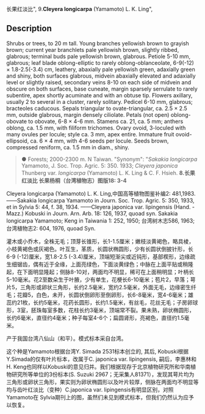 长果红淡比",
9.**Cleyera longicarpa** (Yamamoto) L. K. Ling",

## Description
Shrubs or trees, to 20 m tall. Young branches yellowish brown to grayish brown; current year branchlets pale yellowish brown, slightly ribbed, glabrous; terminal buds pale yellowish brown, glabrous. Petiole 5-10 mm, glabrous; leaf blade oblong-elliptic to rarely oblong-oblanceolate, 6-9(-12) × 1.8-2.5(-3.4) cm, leathery, abaxially pale yellowish green, adaxially green and shiny, both surfaces glabrous, midvein abaxially elevated and adaxially level or slightly raised, secondary veins 8-10 on each side of midvein and obscure on both surfaces, base cuneate, margin sparsely serrulate to rarely subentire, apex shortly acuminate and with an obtuse tip. Flowers axillary, usually 2 to several in a cluster, rarely solitary. Pedicel 6-10 mm, glabrous; bracteoles caducous. Sepals triangular to ovate-triangular, ca. 2.5 × 2.5 mm, outside glabrous, margin densely ciliolate. Petals (not open) oblong-obovate to obovate, 6-8 × 4-6 mm. Stamens ca. 21, ca. 5 mm; anthers oblong, ca. 1.5 mm, with filiform trichomes. Ovary ovoid, 3-loculed with many ovules per locule; style ca. 3 mm, apex entire. Immature fruit ovoid-ellipsoid, ca. 6 × 4 mm, with 4-6 seeds per locule. Seeds brown, compressed reniform, ca. 1.5 mm in diam., shiny.

> ●  Forests; 2000-2300 m. N Taiwan.
  "Synonym": "*Sakakia longicarpa* Yamamoto, J. Soc. Trop. Agric. 5: 350. 1933; *Cleyera japonica* Thunberg var. *longicarpa* (Yamamoto) L. K. Ling &amp; C. F. Hsieh.
**8.长果红淡比 长果杨桐（台湾植物志）图版18: 3-4**

Cleyera longicarpa (Yamamoto) L. K. Ling,中国高等植物图鉴补编2: 481,1983. ——Sakakia longicarpa Yamamoto in Journ. Soc. Trop. Agric. 5: 350, 1933, et in Sylvia 5: 44, f. 38, 1934. ——Cleyera japonica var. lipingensis (Hand. -Mazz.) Kobuski in Journ. Arn. Arb. 18: 126, 1937, quoad syn. Sakakia longicarpa Yamamoto; Keng in Taiwania 1: 252, 1950; 台湾树木志586, 1963; 台湾植物志2: 604, 1976, quoad Syn.

灌木或小乔木，全株无毛；顶芽长锥形，长1-1.5厘米；嫩枝淡黄褐色，略具棱，小枝黄褐色或灰褐色。叶互生，革质，长圆状椭圆形，少有长圆状倒披针形，长6-9 (-12)厘米，宽1.8-2.5 (-3.4)厘米，顶端短渐尖或近钝形，基部楔形，边缘疏生细锯齿，偶有近于全缘，上面亮绿色，下面淡黄绿色；中脉在上面平贴或稍隆起，在下面明显隆起；侧脉8-10对，两面均不明显，稀可在上面稍明显；叶柄长5-10毫米。花2至数朵生于叶腋，少有单生，花梗长6-10毫米；苞片2，早落；萼片5，三角形或卵状三角形，长约2.5毫米，宽约2.5毫米，外面无毛，边缘密生纤毛；花瓣5，白色，未开，长圆状倒卵形至倒卵形，长6-8毫米，宽4-6毫米；雄蕊约21枚，长约5毫米，花药长圆形，长约1.5毫米，有丝毛，花丝无毛；子房卵球形，3室，胚珠每室多数，花柱长约3毫米，顶端常不裂。果未熟，卵状椭圆形，长约6毫米，直径约4毫米；种子每室4-6个；扁圆肾形，亮褐色，直径约1.5毫米。

产于我国台湾八仙山（和平）。模式标本采自台湾。

这个种是Yamamoto根据台湾Y. Simada 2531标本创立的, 其后, Kobuski根据Y.Simada的仅有叶片标本，改属于C. japonica var. lipingensis, 嗣后，李惠林和H. Keng也同样以Kobuski的意见归并。我们根据现存于北京植物研究所和华南植物研究所等单位的3份标本(S. Suzuki 2967；无采集人81371），发现其萼片均为三角形或卵状三角形，果实则为卵状椭圆形以及叶片较厚，侧脉在两面均不明显等均与齿叶红淡比（变种）C.japonica var. lipingensis有明显区别，对照Yamamoto在 Sylvia期刊上的图，虽然们未见到模式标本，但我们仍然认为应予以恢复。

